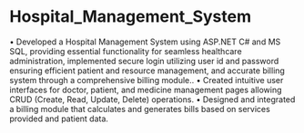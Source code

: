 # Hospital_Management_System

• Developed a Hospital Management System using ASP.NET C# and MS SQL, providing essential functionality for seamless healthcare administration, implemented secure login utilizing user id and password ensuring efficient patient and resource management, and accurate billing system through a comprehensive billing module..
• Created intuitive user interfaces for doctor, patient, and medicine management pages allowing CRUD (Create, Read, Update, Delete) operations.
• Designed and integrated a billing module that calculates and generates bills based on services provided and patient data.
